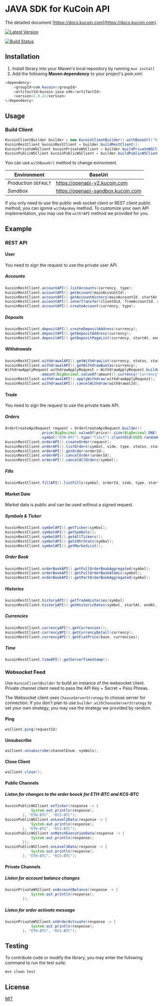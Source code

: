 # JAVA SDK for KuCoin API
The detailed document [https://docs.kucoin.com](https://docs.kucoin.com).

[![Latest Version](https://img.shields.io/github/release/Kucoin/kucoin-java-sdk.svg?style=flat-square)](https://github.com/Kucoin/kucoin-java-sdk/releases)

[![Build Status](https://travis-ci.org/Kucoin/kucoin-java-sdk.svg?branch=master)](https://travis-ci.org/Kucoin/kucoin-java-sdk)

## Installation
1. Install library into your Maven's local repository by running `mvn install`
2. Add the following **Maven dependency** to your project's pom.xml:

```java
<dependency>
    <groupId>com.kucoin</groupId>
    <artifactId>kucoin-java-sdk</artifactId>
    <version>1.0.2</version>
</dependency>
```
## Usage
### Build Client
```java
KucoinClientBuilder builder = new KucoinClientBuilder().withBaseUrl("https://openapi-sandbox.kucoin.com").withApiKey("YOUR_API_KEY", "YOUR_SECRET", "YOUR_PASS_PHRASE");
KucoinRestClient kucoinRestClient = builder.buildRestClient();
KucoinPrivateWSClient kucoinPrivateWSClient = builder.buildPrivateWSClient();
KucoinPublicWSClient kucoinPublicWSClient = builder.buildPublicWSClient();

```
You can use `withBaseUrl` method to change evironment.

| **Environment** | **BaseUri** |
| -------- | -------- |
| *Production* `DEFAULT` | https://openapi-v2.kucoin.com |
| *Sandbox* | https://openapi-sandbox.kucoin.com |

If you only need to use the public web socket client or REST client public method, you can igonre `withApiKey` method. To customize your own API implementation, you may use the `with*API` method we provided for you.

## Example

### REST API

#### User
You need to sign the request to use the private user API.
##### Accounts
```java
kucoinRestClient.accountAPI().listAccounts(currency, type);
kucoinRestClient.accountAPI().getAccount(mainAccountId);
kucoinRestClient.accountAPI().getAccountHistory(mainAccountId, startAt, endAt, pageNo, pageSize);
kucoinRestClient.accountAPI().innerTransfer(clientOid, fromAccountId, size, toAccountId);
kucoinRestClient.accountAPI().createAccount(currency, type);             
```
##### Deposits
```java
kucoinRestClient.depositAPI().createDepositAddress(currency);
kucoinRestClient.depositAPI().getDepositAddress(currency);
kucoinRestClient.depositAPI().getDepositPageList(currency, startAt, endAt, status, pageNo, pageSize);
```
##### Withdrawals
```java
kucoinRestClient.withdrawalAPI().getWithdrawList(currency, status, startAt, endAt, pageNo, pageSize);
kucoinRestClient.withdrawalAPI().getWithdrawQuotas(currency);
WithdrawApplyRequest withdrawApplyRequest = WithdrawApplyRequest.builder().address("address")
                .amount(BigDecimal.valueOf(amount)).currency("currency").build();
kucoinRestClient.withdrawalAPI().applyWithdraw(withdrawApplyRequest);
kucoinRestClient.withdrawalAPI().cancelWithdraw(withdrawalId);
```
#### Trade
You need to sign the request to use the private trade API.
##### Orders
```java
OrderCreateApiRequest request = OrderCreateApiRequest.builder()
                .price(BigDecimal.valueOf(price)).size(BigDecimal.ONE).side("buy")
                .symbol("ETH-BTC").type("limit").clientOid(UUID.randomUUID().toString()).build();
kucoinRestClient.orderAPI().createOrder(request);
kucoinRestClient.orderAPI().listOrders(symbol, side, type, status, startAt, endAt, pageNo, pageSize);
kucoinRestClient.orderAPI().getOrder(orderId);
kucoinRestClient.orderAPI().cancelOrder(orderId);
kucoinRestClient.orderAPI().cancelAllOrders(symbol);
```
##### Fills
```java
kucoinRestClient.fillAPI().listFills(symbol, orderId, side, type, startAt, endAt, pageNo, pageSize);
```
#### Market Date
Market data is public and can be used without a signed request.
##### Symbols & Ticker
```java
kucoinRestClient.symbolAPI().getTicker(symbol);
kucoinRestClient.symbolAPI().getSymbols();
kucoinRestClient.symbolAPI().getAllTickers();
kucoinRestClient.symbolAPI().get24hrStats(symbol);
kucoinRestClient.symbolAPI().getMarketList();
```
##### Order Book
```java
kucoinRestClient.orderBookAPI().getFullOrderBookAggregated(symbol);
kucoinRestClient.orderBookAPI().getFullOrderBookAtomic(symbol);
kucoinRestClient.orderBookAPI().getPartOrderBookAggregated(symbol);
```
##### Histories
```java
kucoinRestClient.historyAPI().getTradeHistories(symbol)
kucoinRestClient.historyAPI().getHistoricRates(symbol, startAt, endAt, type);
```
##### Currencies
```java
kucoinRestClient.currencyAPI().getCurrencies();
kucoinRestClient.currencyAPI().getCurrencyDetail(currency);
kucoinRestClient.currencyAPI().getFiatPrice(base, currencies);
```
##### Time
```java
kucoinRestClient.timeAPI().getServerTimeStamp();
```
### Websocket Feed
Use `KucoinClientBuilder` to build an instance of the websocket client. Private channel client need to pass the API Key + Secret + Pass Phreas.

The Websocket client uses `ChooseServerStrategy` to choose server for connection. If you don't plan to use `builder.withChooseServerStrategy` to set your own strategy, you may use the strategy we provided by random.

#### Ping
```java
wsClient.ping(requestId)
```
#### Unsubscribe
```java
wsClient.unsubscribe(channelEnum, symbols);
```
#### Close Client
```java
wsClient.close();
```
#### Public Channels

##### Listen for changes to the order boock for ETH-BTC and KCS-BTC

```java
kucoinPublicWSClient.onTicker(response -> {
            System.out.println(response);
        }, "ETH-BTC", "KCS-BTC");
kucoinPublicWSClient.onLevel2Data(response -> {
            System.out.println(response);
        }, "ETH-BTC", "KCS-BTC");
kucoinPublicWSClient.onMatchExecutionData(response -> {
            System.out.println(response);
        });
kucoinPublicWSClient.onLevel3Data(response -> {
            System.out.println(response);
        }, "ETH-BTC", "KCS-BTC");
```
#### Private Channels

##### Listen for account balance changes
```java
kucoinPrivateWSClient.onAccountBalance(response -> {
            System.out.println(response);
        });
```
##### Listen for order activate message
```java
kucoinPrivateWSClient.onOrderActivate(response -> {
            System.out.println(response);
        }, "ETH-BTC", "KCS-BTC");
```

## Testing
To contribute code or modify the library, you may enter the following command to run the test suite:

```java
mvn clean test
```
## License
[MIT](LICENSE)
